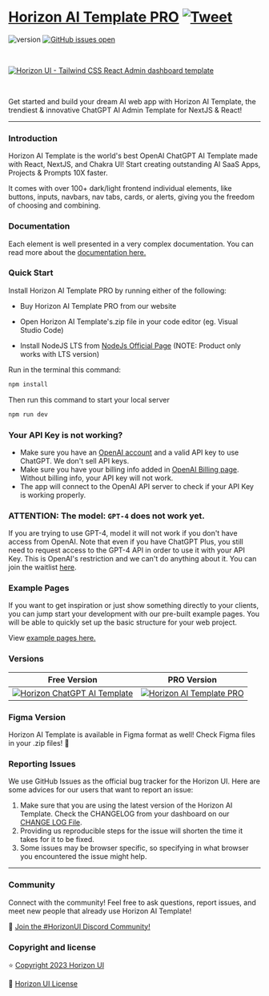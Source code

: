 # [Horizon AI Template PRO](https://horizon-ui.com/ai-template) [![Tweet](https://img.shields.io/twitter/url/http/shields.io.svg?style=social&logo=twitter)](https://twitter.com/intent/tweet?text=Check%20Horizon%20AI%20Template,%20the%20trendiest%20ChatGPT%20AI%20admin%20template%20for%20%23nextjs%20and%20%23react!%0A%0Ahorizon-ui.com/ai-template%20)

![version](https://img.shields.io/badge/version-2.0.0-brightgreen.svg)
[![GitHub issues open](https://img.shields.io/github/issues/horizon-ui/horizon-ai-template-pro.svg?maxAge=2592000)](https://github.com/horizon-ui/horizon-ai-template-pro/issues?q=is%3Aopen+is%3Aissue)

<p>&nbsp;</p>

[<img alt="Horizon UI - Tailwind CSS React Admin dashboard template" src="https://i.ibb.co/ChL2fvf/horizon-ai-template-presentation-image.png" />](https://horizon-ui.com/horizon-ai-template/)

<p>&nbsp;</p>

Get started and build your dream AI web app with Horizon AI Template, the trendiest & innovative ChatGPT AI Admin Template for NextJS & React!

---

### Introduction

Horizon AI Template is the world's best OpenAI ChatGPT AI Template made with React, NextJS, and Chakra UI! Start creating outstanding AI SaaS Apps, Projects & Prompts 10X faster.

It comes with over 100+ dark/light frontend individual elements, like buttons, inputs, navbars, nav tabs, cards, or alerts, giving you the freedom of choosing and combining.

### Documentation

Each element is well presented in a very complex documentation. You can read more about the <a href="https://horizon-ui.com/docs-ai-template/docs/introduction?ref=readme-horizon-ai-template-pro" target="_blank">documentation here.</a>

### Quick Start

Install Horizon AI Template PRO by running either of the following:

- Buy Horizon AI Template PRO from our website

- Open Horizon AI Template's.zip file in your code editor (eg. Visual Studio Code)

- Install NodeJS LTS from [NodeJs Official Page](https://nodejs.org/en/?ref=horizon-ui.com) (NOTE: Product only works with LTS version)

Run in the terminal this command:

```bash
npm install
```

Then run this command to start your local server

```bash
npm run dev
```

### Your API Key is not working?

- Make sure you have an [OpenAI account](https://platform.openai.com/account) and a valid API key to use ChatGPT. We don't sell API keys.
- Make sure you have your billing info added in [OpenAI Billing page](https://platform.openai.com/account/billing/overview). Without billing info, your API key will not work.
- The app will connect to the OpenAI API server to check if your API Key is working properly. 

### ATTENTION: The model: `GPT-4` does not work yet. 
If you are trying to use GPT-4, model it will not work if you don't have access from OpenAI.
Note that even if you have ChatGPT Plus, you still need to request access to the GPT-4 API in order to use it with your API Key.
This is OpenAI's restriction and we can't do anything about it. You can join the waitlist [here](https://openai.com/waitlist/gpt-4-api).

### Example Pages

If you want to get inspiration or just show something directly to your clients, you can jump start your development with our pre-built example pages. You will be able to quickly set up the basic structure for your web project.

View <a href="https://horizon-ui.com/horizon-ai-template/?ref=readme-horizon-ai-template-pro" target="_blank">example pages here.</a>

### Versions

| Free Version                                                                                                                                                         | PRO Version                                                                                                                                                                  |
| -------------------------------------------------------------------------------------------------------------------------------------------------------------------- | ---------------------------------------------------------------------------------------------------------------------------------------------------------------------------- |
| [![Horizon ChatGPT AI Template](https://i.ibb.co/Qmym1qt/horizon-ai-template-presentation-image-open-source.png)](https://github.com/horizon-ui/chatgpt-ai-template) | [![Horizon AI Template PRO](https://i.ibb.co/ChL2fvf/horizon-ai-template-presentation-image.png)](https://www.horizon-ui.com/ai-template?ref=readme-horizon-ai-template-pro) |

### Figma Version

Horizon AI Template is available in Figma format as well! Check Figma
files in your .zip files! 🎨

### Reporting Issues

We use GitHub Issues as the official bug tracker for the Horizon UI. Here are
some advices for our users that want to report an issue:

1. Make sure that you are using the latest version of the Horizon AI Template.
   Check the CHANGELOG from your dashboard on our
   [CHANGE LOG File](https://github.com/horizon-ui/horizon-ai-template-pro/blob/main/CHANGELOG.md?ref=readme-horizon-ai-template-pro).
2. Providing us reproducible steps for the issue will shorten the time it takes
   for it to be fixed.
3. Some issues may be browser specific, so specifying in what browser you
   encountered the issue might help.

---

### Community

Connect with the community! Feel free to ask questions, report issues, and meet new people that already use Horizon AI Template!

💬 [Join the #HorizonUI Discord Community!](https://discord.gg/f6tEKFBd4m)

### Copyright and license

⭐️ [Copyright 2023 Horizon UI ](https://www.horizon-ui.com/?ref=readme-horizon-ai-template-pro)

📄 [Horizon UI License](https://horizon-ui.notion.site/End-User-License-Agreement-8fb09441ea8c4c08b60c37996195a6d5)
